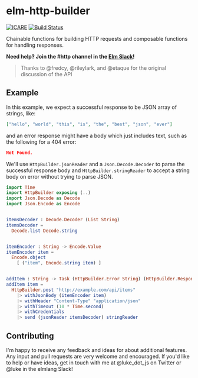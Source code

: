 # elm-http-builder

[![ICARE](https://icarebadge.com/ICARE-white.png)](https://icarebadge.com)
[![Build Status](https://travis-ci.org/lukewestby/elm-http-builder.svg?branch=master)](https://travis-ci.org/lukewestby/elm-http-builder)

Chainable functions for building HTTP requests and composable functions for handling responses.

**Need help? Join the #http channel in the [Elm Slack](https://elmlang.herokuapp.com)!**


> Thanks to @fredcy, @rileylark, and @etaque for the original discussion of the
  API

## Example

In this example, we expect a successful response to be JSON array of strings,
like:

```json
["hello", "world", "this", "is", "the", "best", "json", "ever"]
```

and an error response might have a body which just includes text, such as the
following for a 404 error:

```json
Not Found.
```

We'll use `HttpBuilder.jsonReader` and a `Json.Decode.Decoder` to parse the
successful response body and `HttpBuilder.stringReader` to accept a string
body on error without trying to parse JSON.

```elm
import Time
import HttpBuilder exposing (..)
import Json.Decode as Decode
import Json.Encode as Encode


itemsDecoder : Decode.Decoder (List String)
itemsDecoder =
  Decode.list Decode.string


itemEncoder : String -> Encode.Value
itemEncoder item =
  Encode.object
    [ ("item", Encode.string item) ]


addItem : String -> Task (HttpBuilder.Error String) (HttpBuilder.Response (List String))
addItem item =
  HttpBuilder.post "http://example.com/api/items"
    |> withJsonBody (itemEncoder item)
    |> withHeader "Content-Type" "application/json"
    |> withTimeout (10 * Time.second)
    |> withCredentials
    |> send (jsonReader itemsDecoder) stringReader
```

## Contributing

 I'm happy to receive any feedback and ideas for about additional features. Any
input and pull requests are very welcome and encouraged. If you'd like to help
or have ideas, get in touch with me at @luke_dot_js on Twitter or @luke in the
elmlang Slack!
